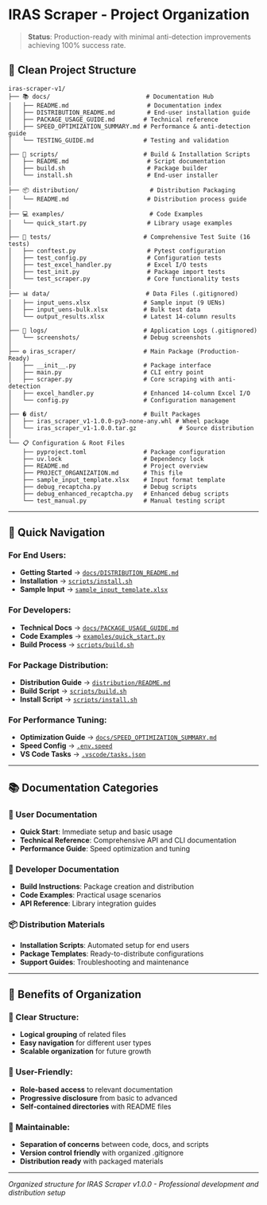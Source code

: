 # IRAS Scraper - Project Organization

> **Status**: Production-ready with minimal anti-detection improvements achieving 100% success rate.

## 📁 **Clean Project Structure**

```
iras-scraper-v1/
├── 📚 docs/                           # Documentation Hub
│   ├── README.md                      # Documentation index
│   ├── DISTRIBUTION_README.md         # End-user installation guide
│   ├── PACKAGE_USAGE_GUIDE.md        # Technical reference
│   ├── SPEED_OPTIMIZATION_SUMMARY.md # Performance & anti-detection guide
│   └── TESTING_GUIDE.md              # Testing and validation
│
├── 🔧 scripts/                        # Build & Installation Scripts
│   ├── README.md                      # Script documentation
│   ├── build.sh                       # Package builder
│   └── install.sh                     # End-user installer
│
├── 📦 distribution/                    # Distribution Packaging
│   └── README.md                      # Distribution process guide
│
├── 💻 examples/                        # Code Examples
│   └── quick_start.py                 # Library usage examples
│
├── 🧪 tests/                          # Comprehensive Test Suite (16 tests)
│   ├── conftest.py                    # Pytest configuration
│   ├── test_config.py                 # Configuration tests
│   ├── test_excel_handler.py          # Excel I/O tests
│   ├── test_init.py                   # Package import tests
│   └── test_scraper.py                # Core functionality tests
│
├── 📊 data/                           # Data Files (.gitignored)
│   ├── input_uens.xlsx               # Sample input (9 UENs)
│   ├── input_uens-bulk.xlsx          # Bulk test data
│   └── output_results.xlsx           # Latest 14-column results
│
├── 📝 logs/                           # Application Logs (.gitignored)
│   └── screenshots/                  # Debug screenshots
│
├── ⚙️ iras_scraper/                   # Main Package (Production-Ready)
│   ├── __init__.py                   # Package interface
│   ├── main.py                       # CLI entry point
│   ├── scraper.py                    # Core scraping with anti-detection
│   ├── excel_handler.py              # Enhanced 14-column Excel I/O
│   └── config.py                     # Configuration management
│
├── � dist/                           # Built Packages
│   ├── iras_scraper_v1-1.0.0-py3-none-any.whl # Wheel package
│   └── iras_scraper_v1-1.0.0.tar.gz            # Source distribution
│
└── 📋 Configuration & Root Files
    ├── pyproject.toml                # Package configuration
    ├── uv.lock                       # Dependency lock
    ├── README.md                     # Project overview
    ├── PROJECT_ORGANIZATION.md       # This file
    ├── sample_input_template.xlsx    # Input format template
    ├── debug_recaptcha.py            # Debug scripts
    ├── debug_enhanced_recaptcha.py   # Enhanced debug scripts
    └── test_manual.py                # Manual testing script
```

---

## 🎯 **Quick Navigation**

### **For End Users:**
- **Getting Started** → [`docs/DISTRIBUTION_README.md`](docs/DISTRIBUTION_README.md)
- **Installation** → [`scripts/install.sh`](scripts/install.sh)
- **Sample Input** → [`sample_input_template.xlsx`](sample_input_template.xlsx)

### **For Developers:**
- **Technical Docs** → [`docs/PACKAGE_USAGE_GUIDE.md`](docs/PACKAGE_USAGE_GUIDE.md)
- **Code Examples** → [`examples/quick_start.py`](examples/quick_start.py)
- **Build Process** → [`scripts/build.sh`](scripts/build.sh)

### **For Package Distribution:**
- **Distribution Guide** → [`distribution/README.md`](distribution/README.md)
- **Build Script** → [`scripts/build.sh`](scripts/build.sh)
- **Install Script** → [`scripts/install.sh`](scripts/install.sh)

### **For Performance Tuning:**
- **Optimization Guide** → [`docs/SPEED_OPTIMIZATION_SUMMARY.md`](docs/SPEED_OPTIMIZATION_SUMMARY.md)
- **Speed Config** → [`.env.speed`](.env.speed)
- **VS Code Tasks** → [`.vscode/tasks.json`](.vscode/tasks.json)

---

## 📚 **Documentation Categories**

### **📖 User Documentation**
- **Quick Start**: Immediate setup and basic usage
- **Technical Reference**: Comprehensive API and CLI documentation
- **Performance Guide**: Speed optimization and tuning

### **🔧 Developer Documentation**
- **Build Instructions**: Package creation and distribution
- **Code Examples**: Practical usage scenarios
- **API Reference**: Library integration guides

### **📦 Distribution Materials**
- **Installation Scripts**: Automated setup for end users
- **Package Templates**: Ready-to-distribute configurations
- **Support Guides**: Troubleshooting and maintenance

---

## 🎉 **Benefits of Organization**

### **📁 Clear Structure:**
- **Logical grouping** of related files
- **Easy navigation** for different user types
- **Scalable organization** for future growth

### **👥 User-Friendly:**
- **Role-based access** to relevant documentation
- **Progressive disclosure** from basic to advanced
- **Self-contained directories** with README files

### **🔧 Maintainable:**
- **Separation of concerns** between code, docs, and scripts
- **Version control friendly** with organized .gitignore
- **Distribution ready** with packaged materials

---

*Organized structure for IRAS Scraper v1.0.0 - Professional development and distribution setup*